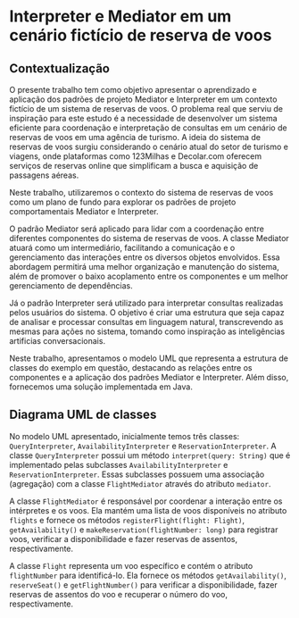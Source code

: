 # Interpreter e Mediator em um cenário fictício de reserva de voos

## Contextualização

O presente trabalho tem como objetivo apresentar o aprendizado e aplicação dos padrões de projeto Mediator e Interpreter em um contexto fictício de um sistema de reservas de voos. O problema real que serviu de inspiração para este estudo é a necessidade de desenvolver um sistema eficiente para coordenação e interpretação de consultas em um cenário de reservas de voos em uma agência de turismo. A ideia do sistema de reservas de voos surgiu considerando o cenário atual do setor de turismo e viagens, onde plataformas como 123Milhas e Decolar.com oferecem serviços de reservas online que simplificam a busca e aquisição de passagens aéreas.

Neste trabalho, utilizaremos o contexto do sistema de reservas de voos como um plano de fundo para explorar os padrões de projeto comportamentais Mediator e Interpreter.

O padrão Mediator será aplicado para lidar com a coordenação entre diferentes componentes do sistema de reservas de voos. A classe Mediator atuará como um intermediário, facilitando a comunicação e o gerenciamento das interações entre os diversos objetos envolvidos. Essa abordagem permitirá uma melhor organização e manutenção do sistema, além de promover o baixo acoplamento entre os componentes e um melhor gerenciamento de dependências.

Já o padrão Interpreter será utilizado para interpretar consultas realizadas pelos usuários do sistema. O objetivo é criar uma estrutura que seja capaz de analisar e processar consultas em linguagem natural, transcrevendo as mesmas para ações no sistema, tomando como inspiração as inteligências artificias conversacionais.

Neste trabalho, apresentamos o modelo UML que representa a estrutura de classes do exemplo em questão, destacando as relações entre os componentes e a aplicação dos padrões Mediator e Interpreter. Além disso, fornecemos uma solução implementada em Java.

## Diagrama UML de classes

No modelo UML apresentado, inicialmente temos três classes: `QueryInterpreter`, `AvailabilityInterpreter` e `ReservationInterpreter`. A classe `QueryInterpreter` possui um método `interpret(query: String)` que é implementado pelas subclasses `AvailabilityInterpreter` e `ReservationInterpreter`. Essas subclasses possuem uma associação (agregação) com a classe `FlightMediator` através do atributo `mediator`.

A classe `FlightMediator` é responsável por coordenar a interação entre os intérpretes e os voos. Ela mantém uma lista de voos disponíveis no atributo `flights` e fornece os métodos `registerFlight(flight: Flight)`, `getAvailability()` e `makeReservation(flightNumber: long)` para registrar voos, verificar a disponibilidade e fazer reservas de assentos, respectivamente.

A classe `Flight` representa um voo específico e contém o atributo `flightNumber` para identificá-lo. Ela fornece os métodos `getAvailability()`, `reserveSeat()` e `getFlightNumber()` para verificar a disponibilidade, fazer reservas de assentos do voo e recuperar o número do voo, respectivamente.
